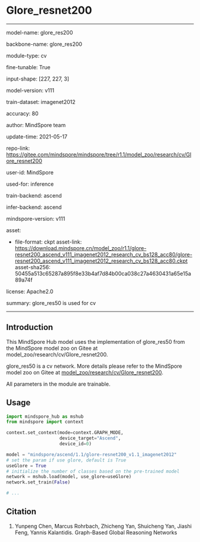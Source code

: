 # Glore_resnet200

---

model-name: glore_res200

backbone-name: glore_res200

module-type: cv

fine-tunable: True

input-shape: [227, 227, 3]

model-version: v111

train-dataset: imagenet2012

accuracy: 80

author: MindSpore team

update-time: 2021-05-17

repo-link: <https://gitee.com/mindspore/mindspore/tree/r1.1/model_zoo/research/cv/Glore_resnet200>

user-id: MindSpore

used-for: inference

train-backend: ascend

infer-backend: ascend

mindspore-version: v111

asset:

-
    file-format: ckpt
    asset-link: <https://download.mindspore.cn/model_zoo/r1.1/glore-resnet200_ascend_v111_imagenet2012_research_cv_bs128_acc80/glore-resnet200_ascend_v111_imagenet2012_research_cv_bs128_acc80.ckpt>
    asset-sha256: 50455a513c65287a895f8e33b4af7d84b00ca038c27a4630431a65e15a89a74f

license: Apache2.0

summary: glore_res50 is used for cv

---

## Introduction

This MindSpore Hub model uses the implementation of glore_res50 from the MindSpore model zoo on Gitee at model_zoo/research/cv/Glore_resnet200.

glore_res50 is a cv network. More details please refer to the MindSpore model zoo on Gitee at [model_zoo/research/cv/Glore_resnet200](https://gitee.com/mindspore/mindspore/blob/r1.1/model_zoo/research/cv/Glore_resnet200/README.md).

All parameters in the module are trainable.

## Usage

```python
import mindspore_hub as mshub
from mindspore import context

context.set_context(mode=context.GRAPH_MODE,
                    device_target="Ascend",
                    device_id=0)

model = "mindspore/ascend/1.1/glore-resnet200_v1.1_imagenet2012"
# set the param if use glore, default is True
useGlore = True
# initialize the number of classes based on the pre-trained model
network = mshub.load(model, use_glore=useGlore)
network.set_train(False)

# ...
```

## Citation

1. Yunpeng Chen, Marcus Rohrbach, Zhicheng Yan, Shuicheng Yan, Jiashi Feng, Yannis Kalantidis.
   Graph-Based Global Reasoning Networks
